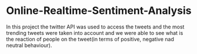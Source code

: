 # Online-Realtime-Sentiment-Analysis
In this project the twitter API was used to access the tweets and the most trending tweets were taken into account and we were able to see what is the reaction of people on the tweet(in terms of positive, negative nad neutral behaviour). 

